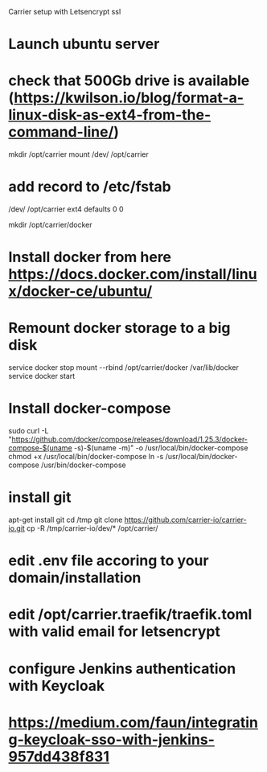 Carrier setup with Letsencrypt ssl

# Launch ubuntu server
# check that 500Gb drive is available (https://kwilson.io/blog/format-a-linux-disk-as-ext4-from-the-command-line/)

mkdir /opt/carrier
mount /dev/<id of drive> /opt/carrier
# add record to /etc/fstab
/dev/<id of drive>       /opt/carrier    ext4    defaults        0       0

mkdir /opt/carrier/docker

# Install docker from here https://docs.docker.com/install/linux/docker-ce/ubuntu/

# Remount docker storage to a big disk
service docker stop
mount --rbind /opt/carrier/docker /var/lib/docker
service docker start

# Install docker-compose
sudo curl -L "https://github.com/docker/compose/releases/download/1.25.3/docker-compose-$(uname -s)-$(uname -m)" -o /usr/local/bin/docker-compose
chmod +x /usr/local/bin/docker-compose
ln -s /usr/local/bin/docker-compose /usr/bin/docker-compose

# install git
apt-get install git
cd /tmp
git clone https://github.com/carrier-io/carrier-io.git
cp -R /tmp/carrier-io/dev/* /opt/carrier/

# edit .env file accoring to your domain/installation
# edit /opt/carrier.traefik/traefik.toml with valid email for letsencrypt

# configure Jenkins authentication with Keycloak
# https://medium.com/faun/integrating-keycloak-sso-with-jenkins-957dd438f831

  